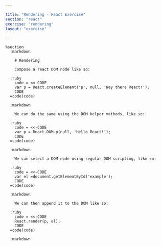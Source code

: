 ```yaml
---

title: "Rendering - React Exercise"
section: "react"
exercise: "rendering"
layout: "exercise"

---
```


    %section
      :markdown

        # Rendering

        Compose a react DOM node like so:

      :ruby
        code = <<-CODE
        var p = React.createElement('p', null, 'Hey there React!');
        CODE
      =code(code)

      :markdown

        We can do the same using the DOM helper methods, like so:

      :ruby
        code = <<-CODE
        var p = React.DOM.p(null, 'Hello React!');
        CODE
      =code(code)

      :markdown

        We can select a DOM node using regular DOM scripting, like so:

      :ruby
        code = <<-CODE
        var el =document.getElementById('example');
        CODE
      =code(code)

      :markdown

        We can then append it to the DOM like so:

      :ruby
        code = <<-CODE
        React.render(p, el);
        CODE
      =code(code)

      :markdown
